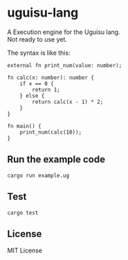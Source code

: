 # uguisu-lang
A Execution engine for the Uguisu lang.  
Not ready to use yet.

The syntax is like this:
```
external fn print_num(value: number);

fn calc(x: number): number {
    if x == 0 {
        return 1;
    } else {
        return calc(x - 1) * 2;
    }
}

fn main() {
    print_num(calc(10));
}
```

## Run the example code
```
cargo run example.ug
```

## Test
```
cargo test
```

## License
MIT License
